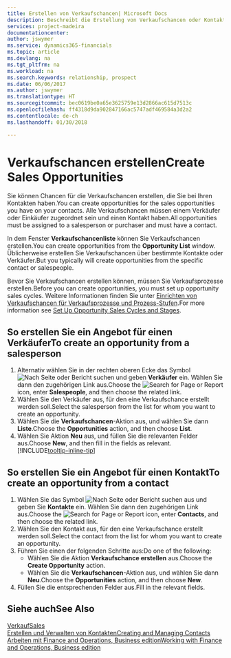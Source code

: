 ```yaml
---
title: Erstellen von Verkaufschancen| Microsoft Docs
description: Beschreibt die Erstellung von Verkaufschancen oder Kontakten in Finance and Operations, Business edition.
services: project-madeira
documentationcenter: 
author: jswymer
ms.service: dynamics365-financials
ms.topic: article
ms.devlang: na
ms.tgt_pltfrm: na
ms.workload: na
ms.search.keywords: relationship, prospect
ms.date: 06/06/2017
ms.author: jswymer
ms.translationtype: HT
ms.sourcegitcommit: bec0619be0a65e3625759e13d2866ac615d7513c
ms.openlocfilehash: ff4318d9da902847166ac5747adf469584a3d2a2
ms.contentlocale: de-ch
ms.lasthandoff: 01/30/2018

---
```

# <a name="create-sales-opportunities"></a><span data-ttu-id="131b6-103">Verkaufschancen erstellen</span><span class="sxs-lookup"><span data-stu-id="131b6-103">Create Sales Opportunities</span></span>
<span data-ttu-id="131b6-104">Sie können Chancen für die Verkaufschancen erstellen, die Sie bei Ihren Kontakten haben.</span><span class="sxs-lookup"><span data-stu-id="131b6-104">You can create opportunities for the sales opportunities you have on your contacts.</span></span> <span data-ttu-id="131b6-105">Alle Verkaufschancen müssen einem Verkäufer oder Einkäufer zugeordnet sein und einen Kontakt haben.</span><span class="sxs-lookup"><span data-stu-id="131b6-105">All opportunities must be assigned to a salesperson or purchaser and must have a contact.</span></span>

<span data-ttu-id="131b6-106">In dem Fenster **Verkaufschancenliste** können Sie Verkaufschancen erstellen.</span><span class="sxs-lookup"><span data-stu-id="131b6-106">You can create opportunities from the **Opportunity List** window.</span></span> <span data-ttu-id="131b6-107">Üblicherweise erstellen Sie Verkaufschancen über bestimmte Kontakte oder Verkäufer.</span><span class="sxs-lookup"><span data-stu-id="131b6-107">But you typically will create opportunities from the specific contact or salespeople.</span></span>

<span data-ttu-id="131b6-108">Bevor Sie Verkaufschancen erstellen können, müssen Sie Verkaufsprozesse erstellen.</span><span class="sxs-lookup"><span data-stu-id="131b6-108">Before you can create opportunities, you must set up opportunity sales cycles.</span></span> <span data-ttu-id="131b6-109">Weitere Informationen finden Sie unter [Einrichten von Verkaufschancen für Verkaufsprozesse und Prozess-Stufen](marketing-how-setup-opportunity-sales-cycles-stages.md).</span><span class="sxs-lookup"><span data-stu-id="131b6-109">For more information see [Set Up Opportunity Sales Cycles and Stages](marketing-how-setup-opportunity-sales-cycles-stages.md).</span></span>

## <a name="to-create-an-opportunity-from-a-salesperson"></a><span data-ttu-id="131b6-110">So erstellen Sie ein Angebot für einen Verkäufer</span><span class="sxs-lookup"><span data-stu-id="131b6-110">To create an opportunity from a salesperson</span></span>
1. <span data-ttu-id="131b6-111">Alternativ wählen Sie in der rechten oberen Ecke das Symbol ![Nach Seite oder Bericht suchen](media/ui-search/search_small.png "Nach Seite oder Bericht suchen") und geben **Verkäufer** ein. Wählen Sie dann den zugehörigen Link aus.</span><span class="sxs-lookup"><span data-stu-id="131b6-111">Choose the ![Search for Page or Report](media/ui-search/search_small.png "Search for Page or Report icon") icon, enter **Salespeople**, and then choose the related link.</span></span>
2. <span data-ttu-id="131b6-112">Wählen Sie den Verkäufer aus, für den eine Verkaufschance erstellt werden soll.</span><span class="sxs-lookup"><span data-stu-id="131b6-112">Select the salesperson from the list for whom you want to create an opportunity.</span></span>
3. <span data-ttu-id="131b6-113">Wählen Sie die **Verkaufschancen**-Aktion aus, und wählen Sie dann **Liste**.</span><span class="sxs-lookup"><span data-stu-id="131b6-113">Choose the **Opportunities** action, and then choose **List**.</span></span>
4. <span data-ttu-id="131b6-114">Wählen Sie Aktion **Neu** aus, und füllen Sie die relevanten Felder aus.</span><span class="sxs-lookup"><span data-stu-id="131b6-114">Choose **New**, and then fill in the fields as relevant.</span></span> [!INCLUDE[tooltip-inline-tip](includes/tooltip-inline-tip_md.md)]  



## <a name="to-create-an-opportunity-from-a-contact"></a><span data-ttu-id="131b6-115">So erstellen Sie ein Angebot für einen Kontakt</span><span class="sxs-lookup"><span data-stu-id="131b6-115">To create an opportunity from a contact</span></span>
1. <span data-ttu-id="131b6-116">Wählen Sie das Symbol ![Nach Seite oder Bericht suchen](media/ui-search/search_small.png "Nach Seite oder Bericht suchen") aus und geben Sie **Kontakte** ein. Wählen Sie dann den zugehörigen Link aus.</span><span class="sxs-lookup"><span data-stu-id="131b6-116">Choose the ![Search for Page or Report](media/ui-search/search_small.png "Search for Page or Report icon") icon, enter **Contacts**, and then choose the related link.</span></span>
2. <span data-ttu-id="131b6-117">Wählen Sie den Kontakt aus, für den eine Verkaufschance erstellt werden soll.</span><span class="sxs-lookup"><span data-stu-id="131b6-117">Select the contact from the list for whom you want to create an opportunity.</span></span>
3. <span data-ttu-id="131b6-118">Führen Sie einen der folgenden Schritte aus:</span><span class="sxs-lookup"><span data-stu-id="131b6-118">Do one of the following:</span></span>
   * <span data-ttu-id="131b6-119">Wählen Sie die Aktion **Verkaufschance erstellen** aus.</span><span class="sxs-lookup"><span data-stu-id="131b6-119">Choose the **Create Opportunity** action.</span></span>
   * <span data-ttu-id="131b6-120">Wählen Sie die **Verkaufschancen**-Aktion aus, und wählen Sie dann **Neu**.</span><span class="sxs-lookup"><span data-stu-id="131b6-120">Choose the  **Opportunities** action, and then choose **New**.</span></span>
4. <span data-ttu-id="131b6-121">Füllen Sie die entsprechenden Felder aus.</span><span class="sxs-lookup"><span data-stu-id="131b6-121">Fill in the relevant fields.</span></span>

## <a name="see-also"></a><span data-ttu-id="131b6-122">Siehe auch</span><span class="sxs-lookup"><span data-stu-id="131b6-122">See Also</span></span>
[<span data-ttu-id="131b6-123">Verkauf</span><span class="sxs-lookup"><span data-stu-id="131b6-123">Sales</span></span>](sales-manage-sales.md)  
[<span data-ttu-id="131b6-124">Erstellen und Verwalten von Kontakten</span><span class="sxs-lookup"><span data-stu-id="131b6-124">Creating and Managing Contacts</span></span>](marketing-contacts.md)  
[<span data-ttu-id="131b6-125">Arbeiten mit Finance and Operations, Business edition</span><span class="sxs-lookup"><span data-stu-id="131b6-125">Working with Finance and Operations, Business edition</span></span>](ui-work-product.md)

